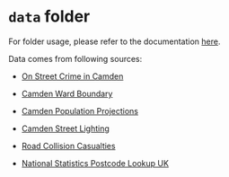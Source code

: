 # `data` folder

For folder usage, please refer to the documentation [here](../docs/structure/README.md#data-folder).

Data comes from following sources:

- [On Street Crime in Camden](https://opendata.camden.gov.uk/Crime-and-Criminal-Justice/On-Street-Crime-In-Camden/qeje-7ve7)
- [Camden Ward Boundary](https://opendata.camden.gov.uk/Maps/Camden-Ward-Boundary/yqyi-6agf)
- [Camden Population Projections](https://opendata.camden.gov.uk/People-Places/Population-Projections-latest-GLA-Set-/mnm7-vqke)
- [Camden Street Lighting](https://opendata.camden.gov.uk/Environment/Camden-Street-Lighting/dfq3-8wzu)

- [Road Collision Casualties](https://opendata.camden.gov.uk/Transport/Road-Collision-Casualties-In-Camden/puar-wf4h)
- [National Statistics Postcode Lookup UK](https://opendata.camden.gov.uk/Maps/National-Statistics-Postcode-Lookup-UK/tr8t-gqz7)
